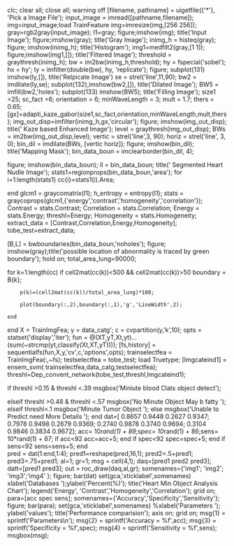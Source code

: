 clc;
clear all;
close all;
warning off
[filename, pathname] = uigetfile({'*'}, 'Pick a Image File');
            input_image = imread([pathname,filename]);
            img=input_image;load TrainFeature
             img=imresize(img,[256 256]);
                         gray=rgb2gray(input_image);
            I1=gray;
             figure;imshow(img);
               title('Input Image');
            figure;imshow(gray);
            title('Gray Image');
             inimg_h = histeq(gray);
             figure;
imshow(inimg_h);
title('Histogram');
             img1=medfilt2(gray,[1 1]);
        figure;imshow(img1,[]);
        title('Filtered Image');
        threshold = graythresh(inimg_h);
bw = im2bw(inimg_h,threshold);
          hy = fspecial('sobel');
hx = hy';
Iy = imfilter(double(bw), hy, 'replicate');
figure;
subplot(131)
imshow(Iy,[]),
title('Relpicate Image')
se = strel('line',11,90);
bw2 = imdilate(Iy,se);
subplot(132),imshow(bw2,[]),
title('Dilated Image');
BW5 = imfill(bw2,'holes');
subplot(133)
  imshow(BW5);
  title('Filling Image');
  size1             =25;
sc_fact          =6;
orientation         = 6;
minWaveLength   = 3;
mult            = 1.7;
thers        = 0.65;
[gx]=adapti_kaze_gabor(size1,sc_fact,orientation,minWaveLength,mult,thers);
img_out_disp=imfilter(inimg_h,gx,'circular');
figure;
imshow(img_out_disp);
title(' Kaze based Enhanced Image');
  level = graythresh(img_out_disp);
BWs = im2bw(img_out_disp,level);
vertic = strel('line',3, 90);
horiz = strel('line', 3, 0);
bin_dil = imdilate(BWs, [vertic horiz]);
figure;
imshow(bin_dil);
title('Mapping Mask');
 bin_data_boun = imclearborder(bin_dil, 4);
  
figure;
imshow(bin_data_boun);
  Il = bin_data_boun;
title(' Segmented Heart Nudle Image');
stats1=regionprops(bin_data_boun,'area');
for i=1:length(stats1)
   cc{i}=stats1(i).Area;
   
end
                 glcm1 = graycomatrix(I1);
               h_entropy = entropy(I1);
    stats = graycoprops(glcm1,{'energy','contrast','homogeneity','correlation'});
   Contrast = stats.Contrast;
   Correlation = stats.Correlation;
   Energy = stats.Energy;
   threshl=Energy;
   Homogeneity = stats.Homogeneity;
       extract_data = [Contrast,Correlation,Energy,Homogeneity];
tobe_test=extract_data;
 
[B,L] =  bwboundaries(bin_data_boun,'noholes');
figure; imshow(gray);title('possible location of abnormality is traced by green boundary'); hold on;
total_area_lung=90000;
 
 for k=1:length(cc)
    if cell2mat(cc(k))<500 && cell2mat(cc(k))>50
        boundary = B{k};         
           
        p(k)=(cell2mat(cc(k))/total_area_lung)*100;
      
        plot(boundary(:,2),boundary(:,1),'g','LineWidth',2);
         
    end
 end
 X = TrainImgFea;
y = data_catg';
c = cvpartition(y,'k',10);
opts = statset('display','iter');
fun = @(XT,yT,Xt,yt)...
(sum(~strcmp(yt,classify(Xt,XT,yT))));
[fs,history] = sequentialfs(fun,X,y,'cv',c,'options',opts);
trainselectfea = TrainImgFea(:,~fs);
testselectfea = tobe_test;
load Truetype;
 [Imgcateind1] = ensem_svm( trainselectfea,data_catg,testselectfea);
 threshl=Dep_convent_network(tobe_test,threshl,Imgcateind1);
 
   if threshl >0.15 & threshl <.39
    msgbox('Miniute blood Clats object detect');
     
   elseif threshl >0.48 & threshl <.57
    msgbox('No Minute Object  May b fatty ');
    elseif threshl<.1
    msgbox('Minute Tumor Object ');
   else
       msgbox('Unable to Predict need More Details ');
end
  dat=[ 0.8657  0.9448  0.2627  0.9347;
     0.7978  0.9498  0.2679 0.9369;
      0.2740   0.9878  0.3740  0.9694;
       0.3104  0.9846  0.3834  0.9672];
acc= 10*rand(1) + 89;spec= 10*rand(1) + 86;sens= 10*rand(1) + 87;
if acc<92
    acc=acc+5;
end
if spec<92
    spec=spec+5;
end
if sens<92
    sens=sens+5;
end  
pred = dat(1:end,1:4);
pred1=reshape(pred,16,1);
pred2=.5+pred1;
pred3=.75+pred1;
al=1;
gr=1;
 msg = cell(4,1);
daq=[pred1 pred2 pred3];
datt=[pred1 pred3];
out = roc_draw(daq,al,gr);
somenames={'img1'; 'img2'; 'img3';'img4' };
 figure;
 bar(dat)
set(gca,'xticklabel',somenames)
xlabel('Databases ');ylabel('Percent(%)');
title('Heart Min Object Analysis Chart');
legend('Energy', 'Contrast','Homogeneity','Correlation');
grid on;
para=[acc spec sens];
somenames={'Accuracy','Specificity','Sensitivity'};
figure;
bar(para);
set(gca,'xticklabel',somenames)
%xlabel('Parameters ');
ylabel('values');
title('Performance comparision');
axis on;
grid on;
  msg{1} = sprintf('Parameters\n');
        msg{2} = sprintf('Accuracy = %f',acc);
     msg{3} = sprintf('Specificity = %f',spec);
      msg{4} = sprintf('Sensitivity = %f',sens);
      msgbox(msg);


